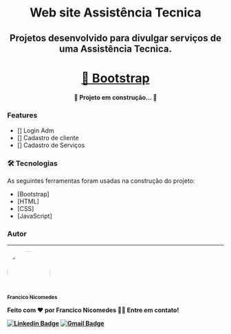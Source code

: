 <h1 align="center">Web site Assistência Tecnica</h1>

<h2 align="center">Projetos desenvolvido para divulgar serviços de uma Assistência Tecnica.</h2>

<h1 align="center">
    <a href="https://https://getbootstrap.com//">🔗 Bootstrap</a>
</h1>

<h4 align="center"> 
	🚧  Projeto em construção...  🚧
</h4>

### Features

- [] Login Adm
- [] Cadastro de cliente
- [] Cadastro de Serviços

### 🛠 Tecnologias

As seguintes ferramentas foram usadas na construção do projeto:

- [Bootstrap]
- [HTML]
- [CSS]
- [JavaScript]

### Autor
---

<a href="https://github.com/fnicom">
 <img style="border-radius: 50%;" src="https://avatars0.githubusercontent.com/u/52546292?s=400&u=30957ca36d986f9ec2441f25c42730c1aedf227c&v=4" width="100px;" alt=""/>
 <br />
 <sub><b>Francico Nicomedes</sub></a> <a href="https://www.linkedin.com/in/fnicom/" title="Linkedin"></a>


Feito com ❤️ por Francico Nicomedes 👋🏽 Entre em contato!

[![Linkedin Badge](https://img.shields.io/badge/-Francisco-blue?style=flat-square&logo=Linkedin&logoColor=white&link=https://www.linkedin.com/in/fnicom/)](https://www.linkedin.com/in/fnicom/) 
[![Gmail Badge](https://img.shields.io/badge/-fnicomedes@gmail.com-c14438?style=flat-square&logo=Gmail&logoColor=white&link=mailto:fnicomedes@gmail.com)](mailto:fnicomedes@gmail.com)

